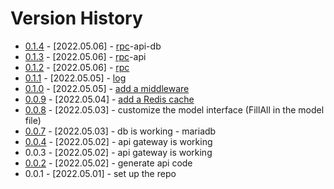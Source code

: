 # Version History

- [0.1.4](https://github.com/jasonzou/archdesc-apis/tree/v0.1.4) - [2022.05.06] - [rpc](https://github.com/jasonzou/archdesc-apis/blob/v0.1.4/docs/014-rpc-api-etcd.md)-api-db
- [0.1.3](https://github.com/jasonzou/archdesc-apis/tree/v0.1.3) - [2022.05.06] - [rpc](https://github.com/jasonzou/archdesc-apis/blob/v0.1.3/docs/013-rpc-api.md)-api
- [0.1.2](https://github.com/jasonzou/archdesc-apis/tree/v0.1.2) - [2022.05.06] - [rpc](https://github.com/jasonzou/archdesc-apis/blob/v0.1.2/docs/012-rpc.md)
- [0.1.1](https://github.com/jasonzou/archdesc-apis/tree/v0.1.1) - [2022.05.05] - [log](https://github.com/jasonzou/archdesc-apis/blob/v0.1.1/docs/011-log.md)
- [0.1.0](https://github.com/jasonzou/archdesc-apis/tree/v0.1.0) - [2022.05.05] - [add a middleware](https://github.com/jasonzou/archdesc-apis/blob/v0.1.0/docs/.06-middleware.md)
- [0.0.9](https://github.com/jasonzou/archdesc-apis/tree/v0.0.9) - [2022.05.04] - [add a Redis cache](https://github.com/jasonzou/archdesc-apis/blob/v0.0.9/docs/009-redis-cache.md)
- [0.0.8](https://github.com/jasonzou/archdesc-apis/tree/v0.0.8) - [2022.05.03] - customize the model interface (FillAll in the model file)
- [0.0.7](https://github.com/jasonzou/archdesc-apis/tree/v0.0.7) - [2022.05.03] - db is working - mariadb
- [0.0.4](https://github.com/jasonzou/archdesc-apis/tree/v0.0.4) - [2022.05.02] - api gateway is working
- 0.0.3 - [2022.05.02] - api gateway is working
- [0.0.2](https://github.com/jasonzou/archdesc-apis/tree/v0.0.2) - [2022.05.02] - generate api code
- 0.0.1 - [2022.05.01] - set up the repo

